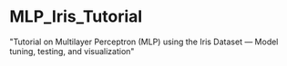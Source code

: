 # MLP_Iris_Tutorial
"Tutorial on Multilayer Perceptron (MLP) using the Iris Dataset — Model tuning, testing, and visualization"

